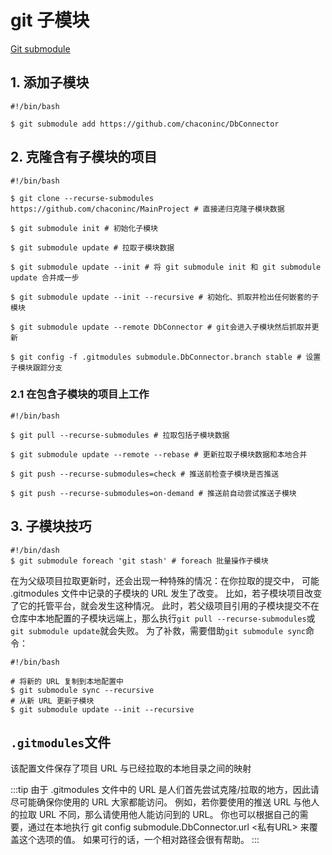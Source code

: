 # git 子模块

[Git submodule](https://git-scm.com/book/zh/v2/Git-%E5%B7%A5%E5%85%B7-%E5%AD%90%E6%A8%A1%E5%9D%97)

## 1. 添加子模块

```shell
#!/bin/bash

$ git submodule add https://github.com/chaconinc/DbConnector
```

## 2. 克隆含有子模块的项目

```shell
#!/bin/bash

$ git clone --recurse-submodules https://github.com/chaconinc/MainProject # 直接递归克隆子模块数据

$ git submodule init # 初始化子模块

$ git submodule update # 拉取子模块数据

$ git submodule update --init # 将 git submodule init 和 git submodule update 合并成一步

$ git submodule update --init --recursive # 初始化、抓取并检出任何嵌套的子模块

$ git submodule update --remote DbConnector # git会进入子模块然后抓取并更新

$ git config -f .gitmodules submodule.DbConnector.branch stable # 设置子模块跟踪分支

```

### 2.1 在包含子模块的项目上工作

```shell
#!/bin/bash

$ git pull --recurse-submodules # 拉取包括子模块数据

$ git submodule update --remote --rebase # 更新拉取子模块数据和本地合并

$ git push --recurse-submodules=check # 推送前检查子模块是否推送

$ git push --recurse-submodules=on-demand # 推送前自动尝试推送子模块

```

## 3. 子模块技巧

```shell
#!/bin/dash
$ git submodule foreach 'git stash' # foreach 批量操作子模块

```

在为父级项目拉取更新时，还会出现一种特殊的情况：在你拉取的提交中， 可能 .gitmodules 文件中记录的子模块的 URL 发生了改变。 比如，若子模块项目改变了它的托管平台，就会发生这种情况。 此时，若父级项目引用的子模块提交不在仓库中本地配置的子模块远端上，那么执行`git pull --recurse-submodules`或`git submodule update`就会失败。 为了补救，需要借助`git submodule sync`命令：

```shell
#!/bin/bash

# 将新的 URL 复制到本地配置中
$ git submodule sync --recursive
# 从新 URL 更新子模块
$ git submodule update --init --recursive
```

## `.gitmodules`文件

该配置文件保存了项目 URL 与已经拉取的本地目录之间的映射

:::tip
 由于 .gitmodules 文件中的 URL 是人们首先尝试克隆/拉取的地方，因此请尽可能确保你使用的 URL 大家都能访问。 例如，若你要使用的推送 URL 与他人的拉取 URL 不同，那么请使用他人能访问到的 URL。 你也可以根据自己的需要，通过在本地执行 git config submodule.DbConnector.url <私有URL> 来覆盖这个选项的值。 如果可行的话，一个相对路径会很有帮助。
:::
